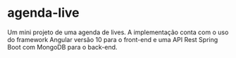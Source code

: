 # agenda-live
Um mini projeto de uma agenda de lives. A implementação conta com o uso do framework Angular versão 10 para o front-end e uma API Rest Spring Boot com MongoDB para o back-end.
